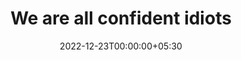 ---
ext_url: https://psmag.com/social-justice/confident-idiots-92793
title: We are all confident idiots
authors: [The Oatmeal]
tags: [links]
date: 2022-12-23T00:00:00+05:30
---